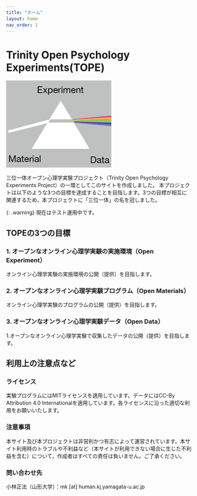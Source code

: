 ```yaml
---
title: "ホーム"
layout: home
nav_order: 1
---
```


# Trinity Open Psychology Experiments(TOPE)

<img src = "./data/logo.png">

三位一体オープン心理学実験プロジェクト（Trinity Open Psychology Experiments Project）の一環としてこのサイトを作成しました。
本プロジェクトは以下のような3つの目標を達成することを目指します。3つの目標が相互に関連するため，本プロジェクトに「三位一体」の名を冠しました。

{: .warning}
現在はテスト運用中です。

## TOPEの3つの目標

### 1. オープンなオンライン心理学実験の実施環境（Open Experiment）

オンライン心理学実験の実施環境の公開（提供）を目指します。

### 2. オープンなオンライン心理学実験プログラム（Open Materials）

オンライン心理学実験のプログラムの公開（提供）を目指します。

### 3. オープンなオンライン心理学実験データ（Open Data）

1.オープンなオンライン心理学実験で収集したデータの公開（提供）を目指します。

## 利用上の注意点など

### ライセンス

実験プログラムにはMITライセンスを適用しています。データにはCC-By Attribution 4.0 Internationalを適用しています。各ライセンスに沿った適切な利用をお願いいたします。

### 注意事項

本サイト及び本プロジェクトは非営利かつ有志によって運営されています。本サイト利用時のトラブルや不利益など（本サイトが利用できない場合に生じた不利益を含む）について，作成者はすべての責任は負いません。ご了承ください。

### 問い合わせ先

小林正法（山形大学）：mk [at] human.kj.yamagata-u.ac.jp